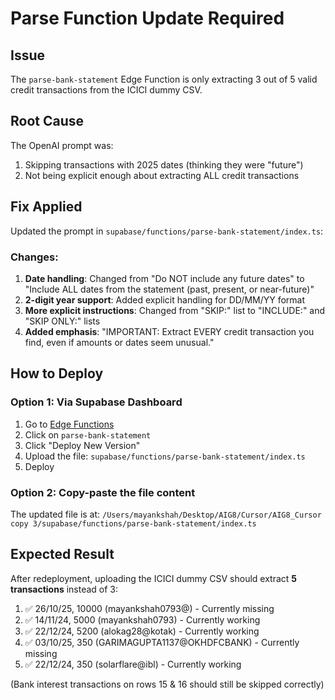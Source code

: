 # Parse Function Update Required

## Issue
The `parse-bank-statement` Edge Function is only extracting 3 out of 5 valid credit transactions from the ICICI dummy CSV.

## Root Cause
The OpenAI prompt was:
1. Skipping transactions with 2025 dates (thinking they were "future")
2. Not being explicit enough about extracting ALL credit transactions

## Fix Applied
Updated the prompt in `supabase/functions/parse-bank-statement/index.ts`:

### Changes:
1. **Date handling**: Changed from "Do NOT include any future dates" to "Include ALL dates from the statement (past, present, or near-future)"
2. **2-digit year support**: Added explicit handling for DD/MM/YY format
3. **More explicit instructions**: Changed from "SKIP:" list to "INCLUDE:" and "SKIP ONLY:" lists
4. **Added emphasis**: "IMPORTANT: Extract EVERY credit transaction you find, even if amounts or dates seem unusual."

## How to Deploy

### Option 1: Via Supabase Dashboard
1. Go to [Edge Functions](https://supabase.com/dashboard/project/xsoyzbanlgxoijrweemz/functions)
2. Click on `parse-bank-statement`
3. Click "Deploy New Version"
4. Upload the file: `supabase/functions/parse-bank-statement/index.ts`
5. Deploy

### Option 2: Copy-paste the file content
The updated file is at: `/Users/mayankshah/Desktop/AIG8/Cursor/AIG8_Cursor copy 3/supabase/functions/parse-bank-statement/index.ts`

## Expected Result
After redeployment, uploading the ICICI dummy CSV should extract **5 transactions** instead of 3:
1. ✅ 26/10/25, 10000 (mayankshah0793@) - Currently missing
2. ✅ 14/11/24, 5000 (mayankshah0793) - Currently working
3. ✅ 22/12/24, 5200 (alokag28@kotak) - Currently working
4. ✅ 03/10/25, 350 (GARIMAGUPTA1137@OKHDFCBANK) - Currently missing
5. ✅ 22/12/24, 350 (solarflare@ibl) - Currently working

(Bank interest transactions on rows 15 & 16 should still be skipped correctly)

